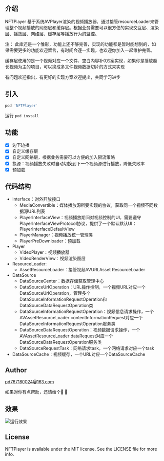 ## 介绍

NFTPlayer 基于系统AVPlayer渲染的视频播放器，通过接管resourceLoader来管理整个视频播放的网络层和缓存层。根据业务需要可以很方便的实现交互层、渲染层、播放层、网络层、缓存层等播放行为的监控。

注：
此库还是一个雏形，功能上还不够完善，实现的功能都是暂时能想到的，如果需要更多的功能欢迎留言，有时间会逐一实现。也欢迎你加入一起维护完善。

缓存层使用的是一个视频对应一个文件，空白内容补0方案实现，如果你是播放超长视频为主的项目，可以换成多文件视频数据切片的方式来实现

有问题欢迎指出，有更好的实现方案欢迎提出，共同学习进步

## 引入

```ruby
pod 'NFTPlayer'
```

运行 `pod install` 

## 功能

- [x] 边下边播
- [x] 自定义缓存层
- [x] 自定义网络层，根据业务需要可以方便的加入限流策略
- [x] 换源：视频播放失败时自动切换到下一个视频源进行播放，降低失败率
- [x] 预加载

## 代码结构

- Interface：对外开放接口
  - MediaConvertible：媒体播放源所要实现的协议，获取同一个视频不同数据源URL列表
  - PlayerInterfaceView：视频播放期间对视频控制的UI，需要遵守PlayerInterfaceViewProtocol协议，提供了一个默认默认UI：PlayerInterfaceDefaultView
  - PlayerManager：视频播放统一管理类
  - PlayerPreDownloader：预加载
- Player
  - VideoPlayer：视频播放器
  - VideoRenderView：视频渲染图层
- ResourceLoader:
  - AssetResourceLoader：接管视频AVURLAsset ResourceLoader
- DataSource
  - DataSourceCenter：数据存储获取管理中心
  - DataSourceUrlOperation：URL操作控制，一个视频URL对应一个DataSourceUrlOperation，管理多个DataSourceInformationRequestOperation和DataSourceDataRequestOperation类
  - DataSourceInformationRequestOperation：视频信息请求操作，一个AVAssetResourceLoader contentInformationRequest对应一个DataSourceInformationRequestOperation服务类
  - DataSourceDataRequestOperation：视频数据请求操作，一个AVAssetResourceLoader dataRequest对应一个DataSourceDataRequestOperation服务类
  - DataSourceRequestTask：网络请求task，一个网络请求对应一个task
- DataSourceCache：视频缓存，一个URL对应一个DataSourceCache

## Author

pd767180024@163.com

如果对你有点帮助，还请给个🌟 🌟 

## 效果

![运行效果](https://file.ippzone.com/img/png/id/2285310941)

## License

NFTPlayer is available under the MIT license. See the LICENSE file for more info.
